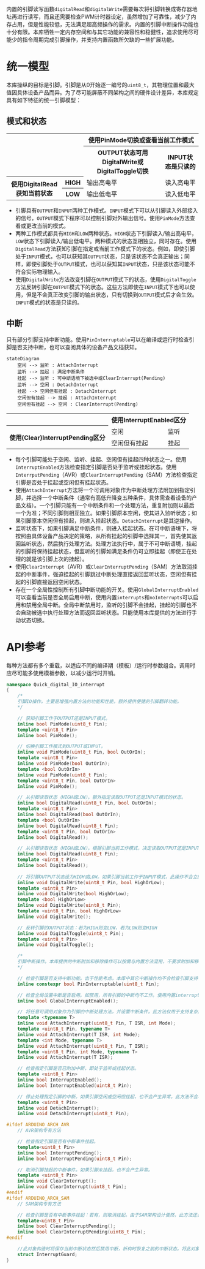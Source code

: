 内置的引脚读写函数`digitalRead`和`digitalWrite`需要每次将引脚转换成寄存器地址再进行读写，而且还需要检查PWM计时器设定，虽然增加了可靠性，减少了内存占用，但是性能较低，无法满足超高频操作的需求。内置的引脚中断操作功能也十分有限。本库牺牲一定内存空间和与其它功能的兼容性和稳健性，追求使用尽可能少的指令周期完成引脚操作，并支持内置函数所欠缺的一些扩展功能。
# 统一模型
本库操纵的目标是引脚。引脚是从0开始逐一编号的`uint8_t`，其物理位置和最大值因具体设备产品而异。为了尽可能屏蔽不同架构之间的硬件设计差异，本库规定具有如下特征的统一引脚模型：
## 模式和状态
<table>
<tr><th colspan="2" rowspan="2"></th><th colspan="2">使用PinMode切换或查看当前工作模式</th></tr>
<tr><th>OUTPUT状态可用DigitalWrite或DigitalToggle切换</th><th>INPUT状态是只读的</th></tr>
<tr><th rowspan="2">使用DigitalRead获知当前状态</th><th>HIGH</th><td>输出高电平</td><td>读入高电平</td></tr>
<tr><th>LOW</th><td>输出低电平</td><td>读入低电平</td></tr>
</table>

- 引脚具有`OUTPUT`和`INPUT`两种工作模式。`INPUT`模式下可以从引脚读入外部接入的信号，`OUTPUT`模式下程序可以控制引脚对外输出信号。使用`PinMode`方法查看或更改当前的模式。
- 两种工作模式都具有`HIGH`和`LOW`两种状态。`HIGH`状态下引脚读入/输出高电平，`LOW`状态下引脚读入/输出低电平。两种模式的状态互相独立，同时存在。使用`DigitalRead`方法获知引脚在指定或当前工作模式下的状态。例如，即使引脚处于`INPUT`模式，也可以获知其`OUTPUT`状态，只是该状态不会真正输出；同样，即使引脚处于`OUTPUT`模式，也可以获知其`INPUT`状态，只是该状态可能不符合实际物理输入。
- 使用`DigitalWrite`方法改变引脚在`OUTPUT`模式下的状态，使用`DigitalToggle`方法反转引脚在`OUTPUT`模式下的状态。这些方法即使在`INPUT`模式下也可以使用，但是不会真正改变引脚的输出状态，只有切换到`OUTPUT`模式后才会生效。`INPUT`模式的状态是只读的。
## 中断
只有部分引脚支持中断功能。使用`PinInterruptable`可以在编译或运行时检查引脚是否支持中断，也可以查阅具体的设备产品文档获知。
```mermaid
stateDiagram
	空闲 --> 监听 : AttachInterrupt
	监听 --> 挂起 : 满足中断条件
	挂起 --> 监听 : 可中断语境下被选中或ClearInterrupt(Pending)
	监听 --> 空闲 : DetachInterrupt
	挂起 --> 空闲但有挂起 : DetachInterrupt
	空闲但有挂起 --> 挂起 : AttachInterrupt
	空闲但有挂起 --> 空闲 : ClearInterrupt(Pending)
```
<table>
<tr><th></th><th colspan="2">使用InterruptEnabled区分</th></tr>
<tr><th rowspan="2">使用(Clear)InterruptPending区分</th><td>空闲</td><td>监听</td></tr>
<tr><td>空闲但有挂起</td><td>挂起</td></tr>
</table>

- 每个引脚可能处于空闲、监听、挂起、空闲但有挂起四种状态之一。使用`InterruptEnabled`方法检查指定引脚是否处于监听或挂起状态。使用`InterrputPending`（AVR）或`ClearInterruptPending`（SAM）方法检查指定引脚是否处于挂起或空闲但有挂起状态。
- 使用`AttachInterrupt`方法将一个可调用对象作为中断处理方法附加到指定引脚，并选择一个中断条件（通常有高低升降变五种条件，具体需查看设备的产品文档）。一个引脚只能有一个中断条件和一个处理方法，重复附加则以最后一个为准；不同引脚则相互独立。如果引脚原本空闲，使其进入监听状态；如果引脚原本空闲但有挂起，则进入挂起状态。`DetachInterrupt`是其逆操作。
- 监听状态下，如果引脚满足中断条件，则进入挂起状态。在可中断语境下，将按照由具体设备产品决定的策略，从所有挂起的引脚中选择其一，首先使其返回监听状态，然后执行处理方法。处理方法执行中，属于不可中断语境，挂起的引脚将保持挂起状态，但监听的引脚如满足条件仍可立即挂起（即使正在处理的就是该引脚上次的挂起）。
- 使用`ClearInterrupt`（AVR）或`ClearInterruptPending`（SAM）方法取消挂起的中断事件，强迫挂起的引脚跳过中断处理直接返回监听状态，空闲但有挂起的引脚直接返回空闲状态。
- 存在一个全局性控制所有引脚中断功能的开关。使用`GlobalInterruptEnabled`可以查看当前是否全局启用中断，使用内置`interrupts`和`noInterrupts`可以启用和禁用全局中断。全局中断禁用时，监听的引脚不会挂起，挂起的引脚也不会自动被选中执行处理方法而返回监听状态。只能使用本库提供的方法进行手动状态切换。
# API参考
每种方法都有多个重载，以适应不同的编译期（模板）/运行时参数组合。调用时应尽可能多使用模板参数，以减少运行时开销。
```C++
namespace Quick_digital_IO_interrupt
{
	/*
	引脚IO操作。主要是增强内置方法的功能和性能，额外提供便捷的引脚翻转功能。
	*/

	// 获知引脚工作于OUTPUT还是INPUT模式。
	inline bool PinMode(uint8_t Pin);
	template <uint8_t Pin>
	inline bool PinMode();

	// 切换引脚工作模式到OUTPUT或INPUT。
	inline void PinMode(uint8_t Pin, bool OutOrIn);
	template <uint8_t Pin>
	inline void PinMode(bool OutOrIn);
	template <bool OutOrIn>
	inline void PinMode(uint8_t Pin);
	template <uint8_t Pin, bool OutOrIn>
	inline void PinMode();

	// 从引脚读取状态（HIGH或LOW）。额外指定读取OUTPUT还是INPUT模式的状态。
	inline bool DigitalRead(uint8_t Pin, bool OutOrIn);
	template <uint8_t Pin>
	inline bool DigitalRead(bool OutOrIn);
	template <bool OutOrIn>
	inline bool DigitalRead(uint8_t Pin);
	template <uint8_t Pin, bool OutOrIn>
	inline bool DigitalRead();

	// 从引脚读取状态（HIGH或LOW）。根据引脚当前工作模式，决定读取OUTPUT还是INPUT状态。由于存在检查工作模式的开销，建议尽可能选择指定读取OUTPUT还是INPUT状态的重载。
	inline bool DigitalRead(uint8_t Pin);
	template <uint8_t Pin>
	inline bool DigitalRead();
	
	// 将引脚OUTPUT状态设为HIGH或LOW。如果引脚当前工作于INPUT模式，此操作不会立即改变引脚的实际输出，只有切换到OUTPUT模式后才会生效。
	inline void DigitalWrite(uint8_t Pin, bool HighOrLow);
	template <uint8_t Pin>
	inline void DigitalWrite(bool HighOrLow);
	template <bool HighOrLow>
	inline void DigitalWrite(uint8_t Pin);
	template <uint8_t Pin, bool HighOrLow>
	inline void DigitalWrite();

	// 反转引脚的OUTPUT状态：若为HIGH则变LOW，若为LOW则变HIGH
	inline void DigitalToggle(uint8_t Pin);
	template <uint8_t Pin>
	inline void DigitalToggle();

	/*
	引脚中断操作。本库提供的中断附加和移除操作可以按需与内置方法混用，不要求附加和移除方法版本配对使用，不会产生异常。
	*/

	// 检查引脚是否支持中断功能。出于性能考虑，本库中其它中断操作均不会检查引脚支持性，尝试对不支持的引脚附加中断是未定义行为。
	inline constexpr bool PinInterruptable(uint8_t Pin);

	// 检查全局设置中断是否启用。如禁用，所有引脚的中断均不工作。使用内置interrupts()和noInterrupts()来启用和禁用全局中断。
	inline bool GlobalInterruptEnabled();

	// 将任意可调用对象作为引脚的中断处理方法，并设置中断条件。此方法仅用于支持复杂的可调用对象，实际性能低于内置attachInterrupt，无论是在附加时还是在中断处理时都会有额外开销。如果你只需要附加一个简单的函数指针，应使用内置方法。对于复杂的可调用对象ISR，还可选使用std::move移交所有权。
	template <typename T>
	inline void AttachInterrupt(uint8_t Pin, T ISR, int Mode);
	template <uint8_t Pin, typename T>
	inline void AttachInterrupt(T ISR, int Mode);
	template <int Mode, typename T>
	inline void AttachInterrupt(uint8_t Pin, T ISR);
	template <uint8_t Pin, int Mode, typename T>
	inline void AttachInterrupt(T ISR);

	// 检查指定引脚是否已附加中断，即处于监听或挂起状态。
	template <uint8_t Pin>
	inline bool InterruptEnabled();
	inline bool InterruptEnabled(uint8_t Pin);

	// 停止处理指定引脚的中断。如果引脚空闲或空闲但挂起，也不会产生异常。此方法不会析构AttachInterrupt传入的可调用对象。此方法是AttachInterrupt的逆操作。
	template <uint8_t Pin>
	inline void DetachInterrupt();
	inline void DetachInterrupt(uint8_t Pin);

#ifdef ARDUINO_ARCH_AVR
	// AVR架构专有方法

	// 检查指定引脚是否有中断事件挂起。
	template<uint8_t Pin>
	inline bool InterruptPending();
	inline bool InterruptPending(uint8_t Pin);

	// 取消引脚挂起的中断事件。如果引脚未挂起，也不会产生异常。
	template <uint8_t Pin>
	inline void ClearInterrupt();
	inline void ClearInterrupt(uint8_t Pin);
#endif
#ifdef ARDUINO_ARCH_SAM
	// SAM架构专有方法

	// 检查引脚是否有中断事件挂起：若有，则取消挂起。由于SAM架构设计使然，此方法还会同时清除指定引脚之外的某些引脚的挂起状态，详见SAM架构数据表。但是，此方法确保只返回指定引脚的挂起状态。
	template<uint8_t Pin>
	inline bool ClearInterruptPending();
	inline bool ClearInterruptPending(uint8_t Pin);
#endif

	//此对象构造时将保存当前中断状态然后禁用中断，析构时恢复之前的中断状态。将此对象作为临时变量，可以在之后的代码直到代码块结束前禁用中断。
	struct InterruptGuard;
}
```